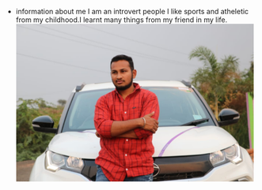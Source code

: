 * information about me 
I am an introvert people I like sports and atheletic from my childhood.I learnt many things from my friend in my life.
![my photo](teja'spic.jpeg)